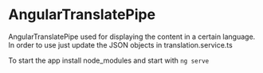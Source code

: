 # AngularTranslatePipe

AngularTranslatePipe used for displaying the content in a certain language. In order to use just update the JSON objects in translation.service.ts

To start the app install node_modules and start with `ng serve`
